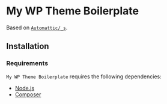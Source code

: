 My WP Theme Boilerplate
===

Based on [`Automattic/_s`](https://github.com/Automattic/_s).

Installation
---------------

### Requirements

`My WP Theme Boilerplate` requires the following dependencies:

- [Node.js](https://nodejs.org/)
- [Composer](https://getcomposer.org/)

